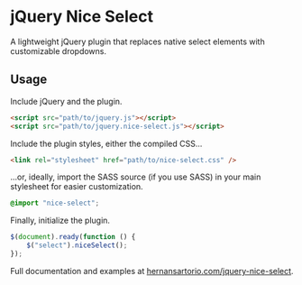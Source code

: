 # jQuery Nice Select

A lightweight jQuery plugin that replaces native select elements with customizable dropdowns.

## Usage

Include jQuery and the plugin.

```html
<script src="path/to/jquery.js"></script>
<script src="path/to/jquery.nice-select.js"></script>
```

Include the plugin styles, either the compiled CSS...

```html
<link rel="stylesheet" href="path/to/nice-select.css" />
```

...or, ideally, import the SASS source (if you use SASS) in your main stylesheet for easier customization.

```scss
@import "nice-select";
```

Finally, initialize the plugin.

```javascript
$(document).ready(function () {
	$("select").niceSelect();
});
```

Full documentation and examples at [hernansartorio.com/jquery-nice-select](http://hernansartorio.com/jquery-nice-select).
